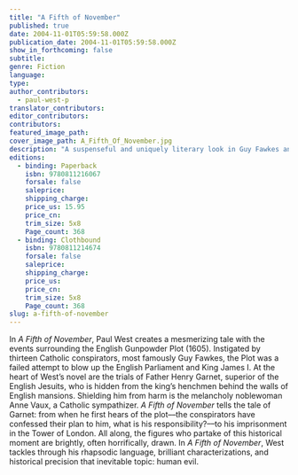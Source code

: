 ```yaml
---
title: "A Fifth of November"
published: true
date: 2004-11-01T05:59:58.000Z
publication_date: 2004-11-01T05:59:58.000Z
show_in_forthcoming: false
subtitle:
genre: Fiction
language:
type:
author_contributors:
  - paul-west-p
translator_contributors:
editor_contributors:
contributors:
featured_image_path:
cover_image_path: A_Fifth_Of_November.jpg
description: "A suspenseful and uniquely literary look in Guy Fawkes and the English Gunpowder Plot of 1605, by one of America's most celebrated writers. "
editions:
  - binding: Paperback
    isbn: 9780811216067
    forsale: false
    saleprice:
    shipping_charge:
    price_us: 15.95
    price_cn:
    trim_size: 5x8
    Page_count: 368
  - binding: Clothbound
    isbn: 9780811214674
    forsale: false
    saleprice:
    shipping_charge:
    price_us:
    price_cn:
    trim_size: 5x8
    Page_count: 368
slug: a-fifth-of-november
---
```


In _A Fifth of November_, Paul West creates a mesmerizing tale with the events surrounding the English Gunpowder Plot (1605). Instigated by thirteen Catholic conspirators, most famously Guy Fawkes, the Plot was a failed attempt to blow up the English Parliament and King James I. At the heart of West’s novel are the trials of Father Henry Garnet, superior of the English Jesuits, who is hidden from the king’s henchmen behind the walls of English mansions. Shielding him from harm is the melancholy noblewoman Anne Vaux, a Catholic sympathizer. _A Fifth of November_ tells the tale of Garnet: from when he first hears of the plot––the conspirators have confessed their plan to him, what is his responsibility?––to his imprisonment in the Tower of London. All along, the figures who partake of this historical moment are brightly, often horrifically, drawn. In _A Fifth of November_, West tackles through his rhapsodic language, brilliant characterizations, and historical precision that inevitable topic: human evil.

